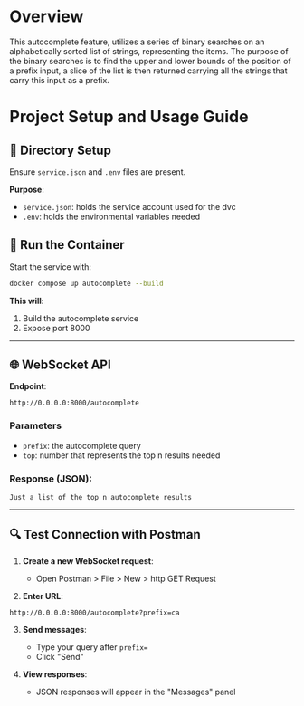 # Overview

This autocomplete feature, utilizes a series of binary searches on an alphabetically sorted list of strings, representing the items. The purpose of the binary searches is to find the upper and lower bounds of the position of a prefix input, a slice of the list is then returned carrying all the strings that carry this input as a prefix.

# Project Setup and Usage Guide

## 📂 Directory Setup

Ensure `service.json` and `.env` files are present.

**Purpose**:
- `service.json`: holds the service account used for the dvc
- `.env`: holds the environmental variables needed

## 🐳 Run the Container
Start the service with:
```bash
docker compose up autocomplete --build
```
**This will**:
1. Build the autocomplete service
3. Expose port 8000

---

## 🌐 WebSocket API
**Endpoint**: 
```plaintext
http://0.0.0.0:8000/autocomplete
```

### Parameters
- `prefix`: the autocomplete query
- `top`: number that represents the top n results needed

### Response (JSON):
```plaintext
Just a list of the top n autocomplete results
```

---

## 🔍 Test Connection with Postman
1. **Create a new WebSocket request**:
   - Open Postman > File > New > http GET Request

2. **Enter URL**:
```plaintext
http://0.0.0.0:8000/autocomplete?prefix=ca
```

3. **Send messages**:
   - Type your query after `prefix=`
   - Click "Send"

4. **View responses**:
   - JSON responses will appear in the "Messages" panel

